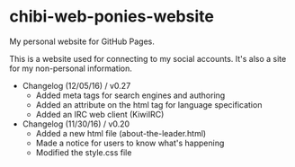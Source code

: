 # chibi-web-ponies-website
My personal website for GitHub Pages.

This is a website used for connecting to my social accounts. It's also a site for my non-personal information.

* Changelog (12/05/16) / v0.27
  * Added meta tags for search engines and authoring
  * Added an attribute on the html tag for language specification
  * Added an IRC web client (KiwiIRC)
* Changelog (11/30/16) / v0.20
  * Added a new html file (about-the-leader.html)
  * Made a notice for users to know what's happening
  * Modified the style.css file
